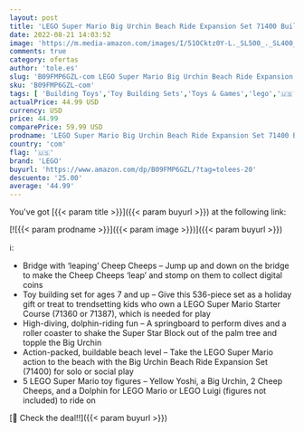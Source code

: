 ```yaml
---
layout: post
title: 'LEGO Super Mario Big Urchin Beach Ride Expansion Set 71400 Building Kit; Collectible Toy for Kids Aged 7 and up  536 Pieces '
date: 2022-08-21 14:03:52
image: 'https://m.media-amazon.com/images/I/51OCktz0Y-L._SL500_._SL400_.jpg'
comments: true
category: ofertas
author: 'tole.es'
slug: 'B09FMP6GZL-com LEGO Super Mario Big Urchin Beach Ride Expansion Set...'
sku: 'B09FMP6GZL-com'
tags: [ 'Building Toys','Toy Building Sets','Toys & Games','lego','🇺🇸', ]
actualPrice: 44.99 USD
currency: USD
price: 44.99
comparePrice: 59.99 USD
prodname: 'LEGO Super Mario Big Urchin Beach Ride Expansion Set 71400 Building Kit; Collectible Toy for Kids Aged 7 and up  536 Pieces '
country: 'com'
flag: '🇺🇸'
brand: 'LEGO'
buyurl: 'https://www.amazon.com/dp/B09FMP6GZL/?tag=tolees-20'
descuento: '25.00'
average: '44.99'
---
```


You've got [{{< param title >}}]({{< param buyurl >}}) at the following link:

[![{{< param prodname >}}]({{< param image >}})]({{< param buyurl >}})

ℹ️:

- Bridge with ‘leaping’ Cheep Cheeps – Jump up and down on the bridge to make the Cheep Cheeps ‘leap’ and stomp on them to collect digital coins
- Toy building set for ages 7 and up – Give this 536-piece set as a holiday gift or treat to trendsetting kids who own a LEGO Super Mario Starter Course (71360 or 71387), which is needed for play
- High-diving, dolphin-riding fun – A springboard to perform dives and a roller coaster to shake the Super Star Block out of the palm tree and topple the Big Urchin
- Action-packed, buildable beach level – Take the LEGO Super Mario action to the beach with the Big Urchin Beach Ride Expansion Set (71400) for solo or social play
- 5 LEGO Super Mario toy figures – Yellow Yoshi, a Big Urchin, 2 Cheep Cheeps, and a Dolphin for LEGO Mario or LEGO Luigi (figures not included) to ride on

[🛒 Check the deal!!]({{< param buyurl >}})
